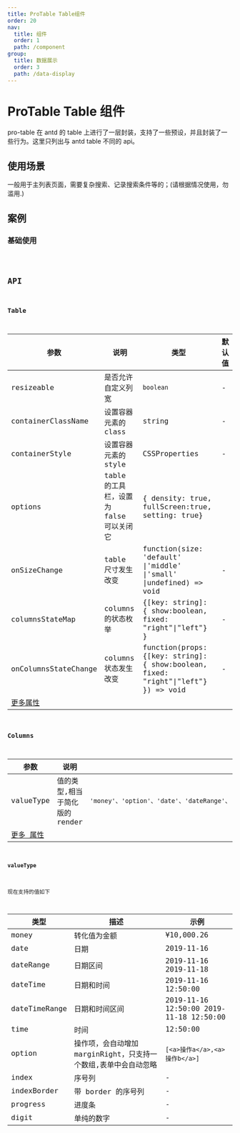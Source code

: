 ```yaml
---
title: ProTable Table组件
order: 20
nav:
  title: 组件
  order: 1
  path: /component
group:
  title: 数据展示
  order: 3
  path: /data-display
---
```


# ProTable Table 组件

pro-table 在 antd 的 table 上进行了一层封装，支持了一些预设，并且封装了一些行为。这里只列出与 antd table 不同的 api。

## 使用场景

一般用于主列表页面，需要复杂搜索、记录搜索条件等的；(请根据情况使用，勿滥用.)

## 案例

### 基础使用

<code src="../demos/pro-table/base.tsx" />

## API

### Table

| 参数 | 说明 | 类型 | 默认值 |
| --- | --- | --- | --- |
| resizeable | 是否允许自定义列宽 | `boolean` | - |
| containerClassName | 设置容器元素的 class | string | - |
| containerStyle | 设置容器元素的 style | CSSProperties | - |
| options | table 的工具栏，设置为 false 可以关闭它 | { density: true, fullScreen:true, setting: true} |
| onSizeChange | table 尺寸发生改变 | function(size: 'default' \|'middle' \|'small' \|undefined) => void | - |
| columnsStateMap | columns 的状态枚举 | {[key: string]: { show:boolean, fixed: "right"\|"left"} } | - |
| onColumnsStateChange | columns 状态发生改变 | function(props: {[key: string]: { show:boolean, fixed: "right"\|"left"} }) => void | - |
| [更多属性 ](https://ant.design/components/table-cn/#API) |  |  |  |

### Columns

| 参数 | 说明 | 类型 | 默认值 |
| --- | --- | --- | --- |
| valueType | 值的类型,相当于简化版的 render | `'money'、'option'、'date'、'dateRange'、'dateTime'、'dateTimeRange'、'time'、'index'、'indexBorder'、'progress'、'digit'` | 'text' |
| [更多 属性 ](https://ant.design/components/table-cn/#Column) |  |

#### valueType

现在支持的值如下

| 类型 | 描述 | 示例 |
| --- | --- | --- |
| money | 转化值为金额 | ¥10,000.26 |
| date | 日期 | 2019-11-16 |
| dateRange | 日期区间 | 2019-11-16 2019-11-18 |
| dateTime | 日期和时间 | 2019-11-16 12:50:00 |
| dateTimeRange | 日期和时间区间 | 2019-11-16 12:50:00 2019-11-18 12:50:00 |
| time | 时间 | 12:50:00 |
| option | 操作项，会自动增加 marginRight，只支持一个数组,表单中会自动忽略 | `[<a>操作a</a>,<a>操作b</a>]` |
| index | 序号列 | - |
| indexBorder | 带 border 的序号列 | - |
| progress | 进度条 | - |
| digit | 单纯的数字 | - |
